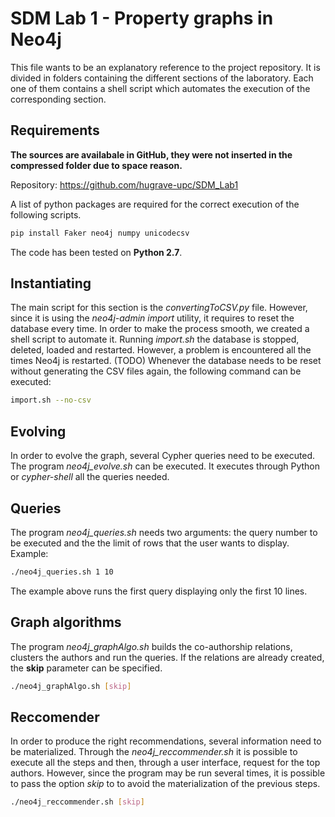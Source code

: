 # SDM Lab 1 - Property graphs in Neo4j

This file wants to be an explanatory reference to the project repository. It is divided in folders containing the different sections of the laboratory.
Each one of them contains a shell script which automates the execution of the corresponding section.

## Requirements
**The sources are availabale in GitHub, they were not inserted in the compressed folder due to space reason.**

Repository: https://github.com/hugrave-upc/SDM_Lab1

A list of python packages are required for the correct execution of the following scripts.
```bash
pip install Faker neo4j numpy unicodecsv
```
The code has been tested on **Python 2.7**.

## Instantiating

The main script for this section is the *convertingToCSV.py* file. However, since it is using the *neo4j-admin import* utility, it requires to reset the database every time. 
In order to make the process smooth, we created a shell script to automate it. Running *import.sh* the database is stopped, deleted, loaded and restarted. However, a problem is encountered all the times Neo4j is restarted. (TODO)
Whenever the database needs to be reset without generating the CSV files again, the following command can be executed:
```bash
import.sh --no-csv 
```

## Evolving
In order to evolve the graph, several Cypher queries need to be executed.
The program *neo4j_evolve.sh* can be executed. It executes through Python or *cypher-shell* all the queries needed.

## Queries
The program *neo4j_queries.sh* needs two arguments: the query number to be executed and the the limit of rows that the user wants to display.
Example:
```bash
./neo4j_queries.sh 1 10
```
The example above runs the first query displaying only the first 10 lines.

## Graph algorithms
The program *neo4j_graphAlgo.sh* builds the co-authorship relations, clusters the authors and run the queries.
If the relations are already created, the **skip** parameter can be specified.
```bash
./neo4j_graphAlgo.sh [skip]
```

## Reccomender
In order to produce the right recommendations, several information need to be materialized.
Through the *neo4j_reccommender.sh* it is possible to execute all the steps and then, through a user interface, request for the top authors.
However, since the program may be run several times, it is possible to pass the option *skip* to to avoid the materialization of the previous steps.
```bash
./neo4j_reccommender.sh [skip]
```